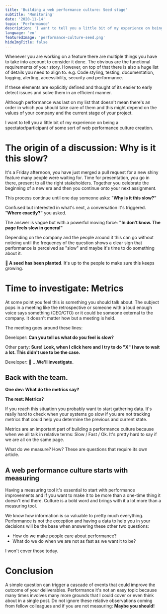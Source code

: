 ```yaml
---
title: 'Building a web performance culture: Seed stage'
subtitle: 'Monitoring'
date: '2020-11-14'
topic: 'Performance'
description: 'I want to tell you a little bit of my experience on being a spectator/participant of some sort of performance culture creation. TLDR; Monitoring.'
language: 'en'
featuredImage: 'performance-culture-seed.png'
hideImgTitle: false
---
```


Whenever you are working on a feature there are multiple things you have to take into account to consider it done. The obvious are the functional requirements of your story. However, on top of that there is also a huge list of details you need to align to. e.g. Code styling, testing, documentation, logging, alerting, accessibility, security and performance.

If these elements are explicitly defined and thought of its easier to early detect issues and solve them in an efficient manner.

Although performance was last on my list that doesn't mean there's an order in which you should take care of them and this might depend on the values of your company and the current stage of your project.

I want to tell you a little bit of my experience on being a spectator/participant of some sort of web performance culture creation.

# The origin of a discussion: Why is it this slow?

It's a Friday afternoon, you have just merged a pull request for a new shiny feature many people were waiting for. Time for presentation, you go in there, present to all the right stakeholders. Together you celebrate the beginning of a new era and then you continue onto your next assignment.

This process continue until one day someone asks: "**Why is it this slow?"**

Confused but interested in what's next, a conversation it's triggered. "**Where exactly?"** you asked.

The answer is vague but with a powerful moving force: **"In don't know. The page feels slow in general"**

Depending on the company and the people around it this can go without noticing until the frequency of the question shows a clear sign that performance is perceived as "slow" and maybe it's time to do something about it.

**🌱 A seed has been planted**. It's up to the people to make sure this keeps growing.

# Time to investigate: Metrics

At some point you feel this is something you should talk about. The subject pops in a meeting like the retrospective or someone with a loud enough voice says something (CEO/CTO) or it could be someone external to the company. It doesn't matter how but a meeting is held.

The meeting goes around these lines:

Developer: **Can you tell us what do you feel is slow?**

Other party: **Sure! Look, when I click here and I try to do "X" I have to wait a lot. This didn't use to be the case.**

Developer: **🤔 ...We'll investigate.**

## Back with the team.

**One dev: What do the metrics say?**

**The rest: Metrics?**

If you reach this situation you probably want to start gathering data. It's really hard to check when your systems go slow if you are not tracking metrics that could help you determine the previous and current state.

Metrics are an important part of building a performance culture because when we all talk in relative terms: Slow / Fast / Ok. It's pretty hard to say if we are all on the same page.

What do we measure? How? These are questions that require its own article.

## A web performance culture  starts with measuring

Having a measuring tool it's essential to start with performance improvements and if you want to make it to be more than a one-time thing it doesn't end there. Culture is a bold word and brings with it a lot more than a measuring tool.

We know how information is so valuable to pretty much everything. Performance is not the exception and having a data to help you in your decisions will be the base when answering these other two questions:

- How do we make people care about performance?
- What do we do when we are not as fast as we want it to be?

I won't cover those today.

# Conclusion

A simple question can trigger a cascade of events that could improve the outcome of your deliverables. Performance it's not an easy topic because many times involves many more grounds that I could cover or even think about in a single post. Do not ignore these relative observations coming from fellow colleagues and if you are not measuring: **Maybe you should!**
